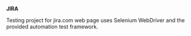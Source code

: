 **JIRA**

Testing project for jira.com web page uses Selenium WebDriver and the provided automation test framework.